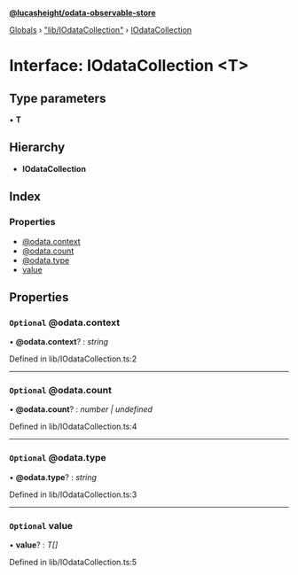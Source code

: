 **[@lucasheight/odata-observable-store](../README.md)**

[Globals](../globals.md) › ["lib/IOdataCollection"](../modules/_lib_iodatacollection_.md) › [IOdataCollection](_lib_iodatacollection_.iodatacollection.md)

# Interface: IOdataCollection <**T**>

## Type parameters

▪ **T**

## Hierarchy

* **IOdataCollection**

## Index

### Properties

* [@odata.context](_lib_iodatacollection_.iodatacollection.md#optional-@odata.context)
* [@odata.count](_lib_iodatacollection_.iodatacollection.md#optional-@odata.count)
* [@odata.type](_lib_iodatacollection_.iodatacollection.md#optional-@odata.type)
* [value](_lib_iodatacollection_.iodatacollection.md#optional-value)

## Properties

### `Optional` @odata.context

• **@odata.context**? : *string*

Defined in lib/IOdataCollection.ts:2

___

### `Optional` @odata.count

• **@odata.count**? : *number | undefined*

Defined in lib/IOdataCollection.ts:4

___

### `Optional` @odata.type

• **@odata.type**? : *string*

Defined in lib/IOdataCollection.ts:3

___

### `Optional` value

• **value**? : *T[]*

Defined in lib/IOdataCollection.ts:5